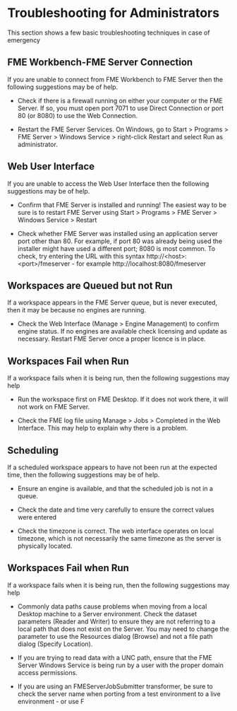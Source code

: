 # Troubleshooting for Administrators

This section shows a few basic troubleshooting techniques in case of emergency

## FME Workbench-FME Server Connection ##

If you are unable to connect from FME Workbench to FME Server then the following suggestions may be of help.

- Check if there is a firewall running on either your computer or the FME Server. If so, you must open port 7071 to use Direct Connection or port 80 (or 8080) to use the Web Connection.

- Restart the FME Server Services. On Windows, go to Start &gt; Programs &gt; FME Server &gt; Windows Service &gt; right-click Restart and select Run as administrator.


## Web User Interface ##

If you are unable to access the Web User Interface then the following suggestions may be of help.

- Confirm that FME Server is installed and running! The easiest way to be sure is to restart FME Server using Start &gt; Programs &gt; FME Server &gt; Windows Service &gt; Restart

- Check whether FME Server was installed using an application server port other than 80. For example, if port 80 was already being used the installer might have used a different port; 8080 is most common. To check, try entering the URL with this syntax http://&lt;host&gt;:&lt;port&gt;/fmeserver - for example http://localhost:8080/fmeserver


## Workspaces are Queued but not Run ##

If a workspace appears in the FME Server queue, but is never executed, then it may be because no engines are running.

- Check the Web Interface (Manage &gt; Engine Management) to confirm engine status.
If no engines are available check licensing and update as necessary. Restart FME Server once a proper licence is in place.


## Workspaces Fail when Run ##

If a workspace fails when it is being run, then the following suggestions may help 

- Run the workspace first on FME Desktop. If it does not work there, it will not work on FME Server.

- Check the FME log file using Manage &gt; Jobs &gt; Completed in the Web Interface. This may help to explain why there is a problem.


## Scheduling ##

If a scheduled workspace appears to have not been run at the expected time, then the following suggestions may be of help.

- Ensure an engine is available, and that the scheduled job is not in a queue.

- Check the date and time very carefully to ensure the correct values were entered

- Check the timezone is correct. The web interface operates on local timezone, which is not necessarily the same timezone as the server is physically located.


## Workspaces Fail when Run ##

If a workspace fails when it is being run, then the following suggestions may help 

- Commonly data paths cause problems when moving from a local Desktop machine to a Server environment. Check the dataset parameters (Reader and Writer) to ensure they are not referring to a local path that does not exist on the Server. You may need to change the parameter to use the Resources dialog (Browse) and not a file path dialog (Specify Location).

- If you are trying to read data with a UNC path, ensure that the FME Server Windows Service is being run by a user with the proper domain access permissions.

- If you are using an FMEServerJobSubmitter transformer, be sure to check the server name when porting from a test environment to a live environment - or use F